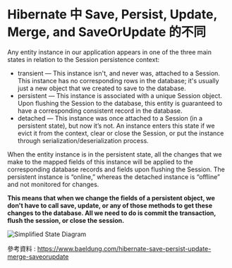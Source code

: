 # Hibernate 中 Save, Persist, Update, Merge, and SaveOrUpdate 的不同

Any entity instance in our application appears in one of the three main states in relation to the Session persistence context:

- transient — This instance isn't, and never was, attached to a Session. This instance has no corresponding rows in the database; it's usually just a new object that we created to save to the database.
- persistent — This instance is associated with a unique Session object. Upon flushing the Session to the database, this entity is guaranteed to have a corresponding consistent record in the database.
- detached — This instance was once attached to a Session (in a persistent state), but now it’s not. An instance enters this state if we evict it from the context, clear or close the Session, or put the instance through serialization/deserialization process.

When the entity instance is in the persistent state, all the changes that we make to the mapped fields of this instance will be applied to the corresponding database records and fields upon flushing the Session. The persistent instance is “online,” whereas the detached instance is “offline” and not monitored for changes.

**This means that when we change the fields of a persistent object, we don't have to call save, update, or any of those methods to get these changes to the database. All we need to do is commit the transaction, flush the session, or close the session.**

![Simplified State Diagram](https://www.baeldung.com/wp-content/uploads/2016/07/2016-07-11_13-38-11-1024x551.png)

參考資料 : https://www.baeldung.com/hibernate-save-persist-update-merge-saveorupdate
